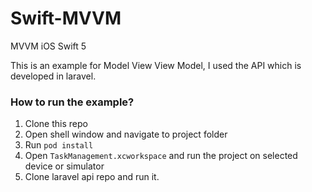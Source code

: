 # Swift-MVVM
MVVM iOS Swift 5

This is an example for Model View View Model, I used the API which is developed in laravel.

### How to run the example?

1. Clone this repo
1. Open shell window and navigate to project folder
1. Run `pod install`
1. Open `TaskManagement.xcworkspace` and run the project on selected device or simulator
1. Clone laravel api repo and run it.
